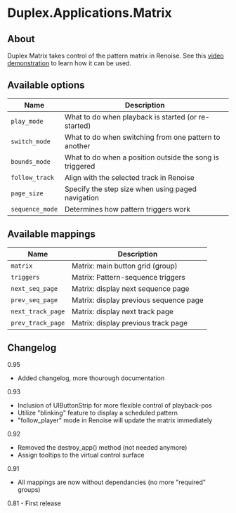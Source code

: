 # Duplex.Applications.Matrix

## About

Duplex Matrix takes control of the pattern matrix in Renoise. See this [video demonstration](http://www.youtube.com/watch?v=K_kCaYV_T78) to learn how it can be used. 

## Available options

| Name       | Description   |
| -----------|---------------|
| `play_mode` | What to do when playback is started (or re-started) |
| `switch_mode` | What to do when switching from one pattern to another |
| `bounds_mode` | What to do when a position outside the song is triggered |
| `follow_track` | Align with the selected track in Renoise |
| `page_size` | Specify the step size when using paged navigation |
| `sequence_mode` | Determines how pattern triggers work |

## Available mappings 

| Name       | Description   |
| -----------|---------------|
| `matrix` | Matrix: main button grid (group) |
| `triggers` | Matrix: Pattern-sequence triggers |
| `next_seq_page` | Matrix: display next sequence page |
| `prev_seq_page` | Matrix: display previous sequence page |
| `next_track_page` | Matrix: display next track page |
| `prev_track_page` | Matrix: display previous track page |

## Changelog

0.95  
- Added changelog, more thourough documentation

0.93  
- Inclusion of UIButtonStrip for more flexible control of playback-pos
- Utilize "blinking" feature to display a scheduled pattern
- "follow_player" mode in Renoise will update the matrix immediately

0.92  
- Removed the destroy_app() method (not needed anymore)
- Assign tooltips to the virtual control surface

0.91  
- All mappings are now without dependancies (no more "required" groups)

0.81  - First release